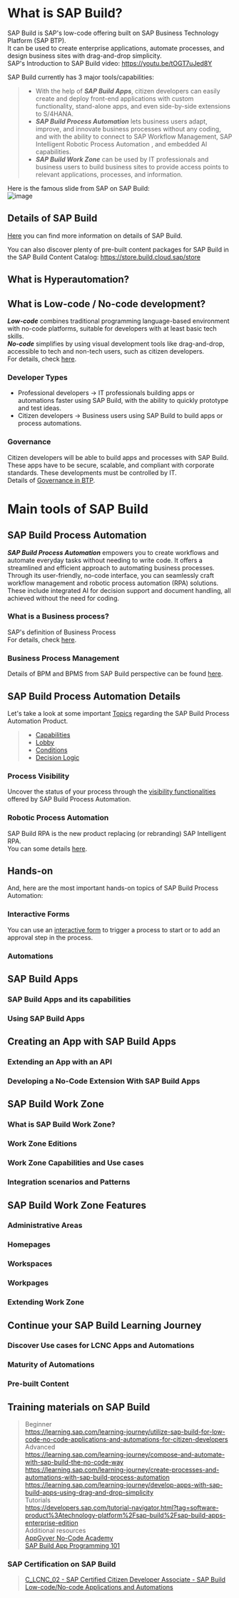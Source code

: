 # What is SAP Build?
SAP Build is SAP's low-code offering built on SAP Business Technology Platform (SAP BTP).<br>
It can be used to create enterprise applications, automate processes, and design business sites with drag-and-drop simplicity.<br>
SAP's Introduction to SAP Build video: https://youtu.be/tOGT7uJed8Y<br>

SAP Build currently has 3 major tools/capabilities:
> - With the help of ***SAP Build Apps***, citizen developers can easily create and deploy front-end applications with custom functionality, stand-alone apps, and even side-by-side extensions to S/4HANA.<br>
> - ***SAP Build Process Automation*** lets business users adapt, improve, and innovate business processes without any coding, and with the ability to connect to SAP Workflow Management, SAP Intelligent Robotic Process Automation , and embedded Al capabilities.<br>
> - ***SAP Build Work Zone*** can be used by IT professionals and business users to build business sites to provide access points to relevant applications, processes, and information.<br>

Here is the famous slide from SAP on SAP Build:<br>
![image](https://github.com/utku-turan/Learning-BTP/assets/73386835/1e32ff7b-7a0e-4a39-9fe5-5f20c8aea98b)

## Details of SAP Build
[Here](004-SAPBuildDetails.md) you can find more information on details of SAP Build.

You can also discover plenty of pre-built content packages for SAP Build in the SAP Build Content Catalog: <https://store.build.cloud.sap/store>

## What is Hyperautomation?

## What is Low-code / No-code development?
***Low-code*** combines traditional programming language-based environment with no-code platforms, suitable for developers with at least basic tech skills.<br>
***No-code*** simplifies by using visual development tools like drag-and-drop, accessible to tech and non-tech users, such as citizen developers.<br>
For details, check [here](002-LCNC.md).

### Developer Types
- Professional developers -> IT professionals building apps or automations faster using SAP Build, with the ability to quickly prototype and test ideas.
- Citizen developers -> Business users using SAP Build to build apps or process automations.

### Governance
Citizen developers will be able to build apps and processes with SAP Build. These apps have to be secure, scalable, and compliant with corporate standards. These developments must be controlled by IT.<br>
Details of [Governance in BTP](003-Governance.md).


# Main tools of SAP Build

## SAP Build Process Automation
***SAP Build Process Automation*** empowers you to create workflows and automate everyday tasks without needing to write code. It offers a streamlined and efficient approach to automating business processes.<br> 
Through its user-friendly, no-code interface, you can seamlessly craft workflow management and robotic process automation (RPA) solutions. These include integrated AI for decision support and document handling, all achieved without the need for coding.<br>

### What is a Business process?
SAP's definition of Business Process<br>
For details, check [here](005-BusinessProcess.md).<br>

### Business Process Management
Details of BPM and BPMS from SAP Build perspective can be found [here](005-BusinessProcess.md#business-process-management-bpm).<br>

## SAP Build Process Automation Details
Let's take a look at some important [Topics](006-ProcessAutomation.md) regarding the SAP Build Process Automation Product.
> - [Capabilities](006-ProcessAutomation.md#product-capabilities)
> - [Lobby](006-ProcessAutomation.md#Lobby)
> - [Conditions](006-ProcessAutomation.md#using-conditions-to-control-the-flow)
> - [Decision Logic](006-ProcessAutomation.md#create-and-configure-decision-logic-in-the-process)

### Process Visibility
Uncover the status of your process through the [visibility functionalities](007-ProcessVisibility.md) offered by SAP Build Process Automation.<br>

### Robotic Process Automation
SAP Build RPA is the new product replacing (or rebranding) SAP Intelligent RPA.<br>
You can some details [here](006-ProcessAutomation.md#robotic-process-automation).<br>

## Hands-on
And, here are the most important hands-on topics of SAP Build Process Automation:<br>

### Interactive Forms
You can use an [interactive form](008-InteractiveForms.md) to trigger a process to start or to add an approval step in the process.<br>

### Automations


## SAP Build Apps
### SAP Build Apps and its capabilities
### Using SAP Build Apps

## Creating an App with SAP Build Apps
### Extending an App with an API
### Developing a No-Code Extension With SAP Build Apps

## SAP Build Work Zone
### What is SAP Build Work Zone?
### Work Zone Editions
### Work Zone Capabilities and Use cases
### Integration scenarios and Patterns

## SAP Build Work Zone Features
### Administrative Areas
### Homepages
### Workspaces
### Workpages
### Extending Work Zone

## Continue your SAP Build Learning Journey

### Discover Use cases for LCNC Apps and Automations

### Maturity of Automations

### Pre-built Content

## Training materials on SAP Build
> Beginner<br>
<https://learning.sap.com/learning-journey/utilize-sap-build-for-low-code-no-code-applications-and-automations-for-citizen-developers><br>
> Advanced<br>
<https://learning.sap.com/learning-journey/compose-and-automate-with-sap-build-the-no-code-way><br>
<https://learning.sap.com/learning-journey/create-processes-and-automations-with-sap-build-process-automation><br>
<https://learning.sap.com/learning-journey/develop-apps-with-sap-build-apps-using-drag-and-drop-simplicity><br>
> Tutorials<br>
<https://developers.sap.com/tutorial-navigator.html?tag=software-product%3Atechnology-platform%2Fsap-build%2Fsap-build-apps-enterprise-edition><br>
> Additional resources<br>
[AppGyver No-Code Academy](https://youtube.com/playlist?list=PLV9VMatP3XOjMgp84HLgiia_xGJzyqSKn)<br>
[SAP Build App Programming 101](https://youtube.com/playlist?list=PLV9VMatP3XOhlq34LEB2PIqWPLSrb99ft)<br>

### SAP Certification on SAP Build
> [C_LCNC_02 - SAP Certified Citizen Developer Associate - SAP Build Low-code/No-code Applications and Automations](https://learning.sap.com/certification/sap-certified-citizen-developer-associate-sap-build-low-code-no-code-applications-and-automations)<br>
